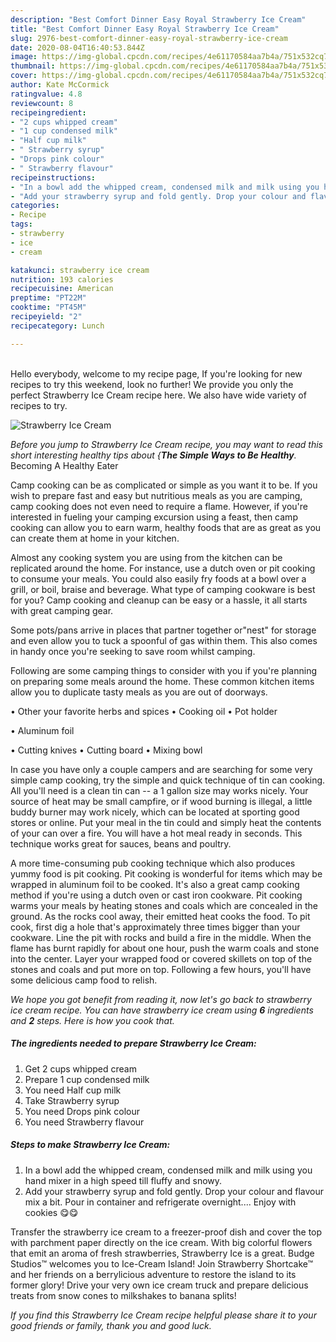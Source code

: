 ```yaml
---
description: "Best Comfort Dinner Easy Royal Strawberry Ice Cream"
title: "Best Comfort Dinner Easy Royal Strawberry Ice Cream"
slug: 2976-best-comfort-dinner-easy-royal-strawberry-ice-cream
date: 2020-08-04T16:40:53.844Z
image: https://img-global.cpcdn.com/recipes/4e61170584aa7b4a/751x532cq70/strawberry-ice-cream-recipe-main-photo.jpg
thumbnail: https://img-global.cpcdn.com/recipes/4e61170584aa7b4a/751x532cq70/strawberry-ice-cream-recipe-main-photo.jpg
cover: https://img-global.cpcdn.com/recipes/4e61170584aa7b4a/751x532cq70/strawberry-ice-cream-recipe-main-photo.jpg
author: Kate McCormick
ratingvalue: 4.8
reviewcount: 8
recipeingredient:
- "2 cups whipped cream"
- "1 cup condensed milk"
- "Half cup milk"
- " Strawberry syrup"
- "Drops pink colour"
- " Strawberry flavour"
recipeinstructions:
- "In a bowl add the whipped cream, condensed milk and milk using you hand mixer in a high speed till fluffy and snowy."
- "Add your strawberry syrup and fold gently. Drop your colour and flavour mix a bit. Pour in container and refrigerate overnight.... Enjoy with cookies 😋😋"
categories:
- Recipe
tags:
- strawberry
- ice
- cream

katakunci: strawberry ice cream 
nutrition: 193 calories
recipecuisine: American
preptime: "PT22M"
cooktime: "PT45M"
recipeyield: "2"
recipecategory: Lunch

---
```

<br>
Hello everybody, welcome to my recipe page, If you're looking for new recipes to try this weekend, look no further! We provide you only the perfect Strawberry Ice Cream recipe here. We also have wide variety of recipes to try.
<br>


![Strawberry Ice Cream](https://img-global.cpcdn.com/recipes/4e61170584aa7b4a/751x532cq70/strawberry-ice-cream-recipe-main-photo.jpg)

<i>Before you jump to Strawberry Ice Cream recipe, you may want to read this short interesting healthy tips about {<strong>The Simple Ways to Be Healthy</strong>.</i>
Becoming A Healthy Eater

    
Camp cooking can be as complicated or simple as you want it to be. If you wish to prepare fast and easy but nutritious meals as you are camping, camp cooking does not even need to require a flame. However, if you're interested in fueling your camping excursion using a feast, then camp cooking can allow you to earn warm, healthy foods that are as great as you can create them at home in your kitchen.

 Almost any cooking system you are using from the kitchen can be replicated around the home. For instance, use a dutch oven or pit cooking to consume your meals. You could also easily fry foods at a bowl over a grill, or boil, braise and beverage. What type of camping cookware is best for you? Camp cooking and cleanup can be easy or a hassle, it all starts with great camping gear.

Some pots/pans arrive in places that partner together or"nest" for storage and even allow you to tuck a spoonful of gas within them. This also comes in handy once you're seeking to save room whilst camping.

Following are some camping things to consider with you if you're planning on preparing some meals around the home. These common kitchen items allow you to duplicate tasty meals as you are out of doorways.


• Other your favorite herbs and spices
• Cooking oil
• Pot holder

• Aluminum foil

• Cutting knives
• Cutting board
• Mixing bowl


In case you have only a couple campers and are searching for some very simple camp cooking, try the simple and quick technique of tin can cooking. All you'll need is a clean tin can -- a 1 gallon size may works nicely. Your source of heat may be small campfire, or if wood burning is illegal, a little buddy burner may work nicely, which can be located at sporting good stores or online. Put your meal in the tin could and simply heat the contents of your can over a fire. You will have a hot meal ready in seconds.  This technique works great for sauces, beans and poultry.

A more time-consuming pub cooking technique which also produces yummy food is pit cooking. Pit cooking is wonderful for items which may be wrapped in aluminum foil to be cooked.  It's also a great camp cooking method if you're using a dutch oven or cast iron cookware. Pit cooking warms your meals by heating stones and coals which are concealed in the ground. As the rocks cool away, their emitted heat cooks the food. To pit cook, first dig a hole that's approximately three times bigger than your cookware. Line the pit with rocks and build a fire in the middle. When the flame has burnt rapidly for about one hour, push the warm coals and stone into the center. Layer your wrapped food or covered skillets on top of the stones and coals and put more on top. Following a few hours, you'll have some delicious camp food to relish.


<i>We hope you got benefit from reading it, now let's go back to strawberry ice cream recipe. You can have strawberry ice cream using <strong>6</strong> ingredients and <strong>2</strong> steps. Here is how you cook that.
</i>

##### The ingredients needed to prepare Strawberry Ice Cream:

1. Get 2 cups whipped cream
1. Prepare 1 cup condensed milk
1. You need Half cup milk
1. Take  Strawberry syrup
1. You need Drops pink colour
1. You need  Strawberry flavour


##### Steps to make Strawberry Ice Cream:

1. In a bowl add the whipped cream, condensed milk and milk using you hand mixer in a high speed till fluffy and snowy.
1. Add your strawberry syrup and fold gently. Drop your colour and flavour mix a bit. Pour in container and refrigerate overnight.... Enjoy with cookies 😋😋


Transfer the strawberry ice cream to a freezer-proof dish and cover the top with parchment paper directly on the ice cream. With big colorful flowers that emit an aroma of fresh strawberries, Strawberry Ice is a great. Budge Studios™ welcomes you to Ice-Cream Island! Join Strawberry Shortcake™ and her friends on a berrylicious adventure to restore the island to its former glory! Drive your very own ice cream truck and prepare delicious treats from snow cones to milkshakes to banana splits! 

<i>If you find this Strawberry Ice Cream recipe helpful please share it to your good friends or family, thank you and good luck.</i>
